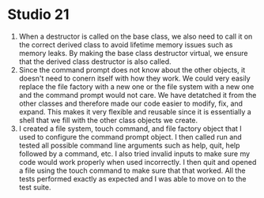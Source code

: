 # Studio 21
1. When a destructor is called on the base class, we also need to call it on the correct derived class to avoid 
lifetime memory issues such as memory leaks. By making the base class destructor virtual, we ensure that the derived 
class destructor is also called.
2. Since the command prompt does not know about the other objects, it doesn't need to conern itself with how they work. 
We could very easily replace the file factory with a new one or the file system with a new one and the command prompt would 
not care. We have detatched it from the other classes and therefore made our code easier to modify, fix, and expand. This 
makes it very flexible and reusable since it is essentially a shell that we fill with the other class objects we create.
3. I created a file system, touch command, and file factory object that I used to configure the command prompt object. I then 
called run and tested all possible command line arguments such as help, quit, help followed by a command, etc. I also tried 
invalid inputs to make sure my code would work properly when used incorrectly. I then quit and opened a file using the touch 
command to make sure that that worked. All the tests performed exactly as expected and I was able to move on to the test 
suite.